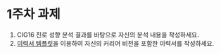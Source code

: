 # 1주차 과제

1. CIG16 진로 성향 분석 결과를 바탕으로 자신의 분석 내용을 작성하세요.
2. [이력서 템플릿](./resume_template.md)을 이용하여 자신의 커리어 비전을 포함한 이력서를 작성하세요.

